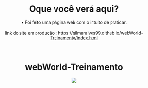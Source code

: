 


<div align="center">

<h1>Oque você verá aqui?</h1>

• Foi feito uma página web com o intuito de praticar. </br>
</br>
link do site em produção : https://gilmaralves99.github.io/webWorld-Treinamento/index.html

</br>

<h1> webWorld-Treinamento </h1>
<img src='https://user-images.githubusercontent.com/68366424/130534165-d2fe2506-8a2c-484f-ac9c-df58d5b0efab.png' >
</div>
